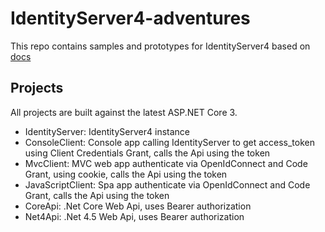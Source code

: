 # IdentityServer4-adventures

This repo contains samples and prototypes for IdentityServer4 based on [docs](https://identityserver4.readthedocs.io/) 

## Projects
All projects are built against the latest ASP.NET Core 3.

* IdentityServer: IdentityServer4 instance 
* ConsoleClient: Console app calling IdentityServer to get access_token using Client Credentials Grant, calls the Api using the token 
* MvcClient: MVC web app authenticate via OpenIdConnect and Code Grant, using cookie, calls the Api using the token  
* JavaScriptClient: Spa app authenticate via OpenIdConnect and Code Grant, calls the Api using the token
* CoreApi: .Net Core Web Api, uses Bearer authorization
* Net4Api: .Net 4.5 Web Api, uses Bearer authorization
